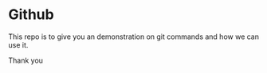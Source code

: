 # Github
This repo is to give you an demonstration on git commands and how we can use it.

Thank you
